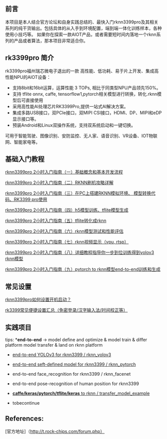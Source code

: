 ## 前言
本项目是本人结合官方论坛和自身实践总结的、最快入门rknn3399pro及其相关系列的纯干货输出。包括具体的从入手到环境配置，端到端一体化训练样本，各种使用小技巧等。
如果你在探索一款AIOT产品，或者需要短时间内落地一个rknn系列的产品或者算法，那本项目非常适合你。


## rk3399pro 简介
rk3399pro福州瑞芯微电子退出的一款 高性能、低功耗、易于片上开发、集成高性能NPU的AIOT设备：
- 支持8bit和16bit运算，运算性能 3 TOPs, 相比于同类型NPU产品领先150%。
- 支持 tflite onnx, caffe, tensorflow1,pytorch相关模型进行转换，转化.rknn模型后可直接使用
- 采用高性能AI处理芯片RK3399Pro,提供一站式AI解决方案。
- 集成多路USB接口，双PCIe接口，双MIPI CSI接口，HDMI、DP、MIPI和eDP显示接口等。
- 预装Android和Linux双操作系统，支持双系统启动和一键切换。

可用于智能驾驶、图像识别、安防监控、无人家、语音识别、VR设备、IOT物联网、智能家电等。



## 基础入门教程
[rknn3399pro 2小时入门指南（一）基础概念和基本开发流程](https://blog.csdn.net/weixin_42237113/article/details/107753935)

[rknn3399pro 2小时入门指南（二）RKNN刷机攻略详解](https://blog.csdn.net/weixin_42237113/article/details/107749021)

[rknn3399pro 2小时入门指南（三）在PC上搭建RKNN模拟环境、 模型转换代码、RK3399 pro使用](https://blog.csdn.net/weixin_42237113/article/details/107023216)

[rknn3399pro 2小时入门指南（四）h5模型训练、tflite模型生成](https://blog.csdn.net/weixin_42237113/article/details/107756934)

[rknn3399pro 2小时入门指南（五）tflite转化成rknn](https://blog.csdn.net/weixin_42237113/article/details/107759588)

[rknn3399pro 2小时入门指南（六）rknn模型测试和性能评估](https://blog.csdn.net/weixin_42237113/article/details/107800952)

[rknn3399pro 2小时入门指南（七）rknn视频显示（vpu, rtsp）](https://blog.csdn.net/weixin_42237113/article/details/107802124)

[rknn3399pro 2小时入门指南（八）详细教程指导你一步到位训练得到yolov3 rknn模型](https://blog.csdn.net/weixin_42237113/article/details/112981516)

[rknn3399pro 2小时入门指南（九）pytorch to rknn模型end-to-end训练和生成](https://blog.csdn.net/weixin_42237113/article/details/113244239)

## 常见设置
[rknn3399pro如何设置开机启动？](https://blog.csdn.net/weixin_42237113/article/details/109191955)

[rk3399常见便捷设置汇总（免密登录/汉字输入法/时间校正等）](https://blog.csdn.net/weixin_42237113/article/details/110438168)


## 实践项目
tips: 
***end-to-end** -> model define and optimize & model train & differ platform model transfer & land on rknn platform

- [end-to-end YOLOv3 for rknn3399 / rknn_yolov3](https://github.com/ztfmars/RKNN_Tutorial/tree/main/RKNN_YOLOv3)

- [end-to-end seft-defined model for rknn3399 / rknn_pytorch](https://github.com/ztfmars/RKNN_Tutorial/tree/main/RKNN_Pytorch)

- end-to-end face_recognition  for rknn3399 / rknn_facenet

- end-to-end pose-recognition of human position  for rknn3399

- [**caffe/keras/pytorch/tflite/keras** to rknn / transfer_model_example](https://github.com/ztfmars/RKNN_Tutorial/tree/main/Model_Transfer_Example) 

- tobecontinue

## References:
[官方地址]（http://t.rock-chips.com/forum.php）

